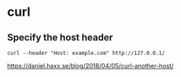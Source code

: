 # curl

## Specify the host header

`curl --header "Host: example.com" http://127.0.0.1/`


https://daniel.haxx.se/blog/2018/04/05/curl-another-host/